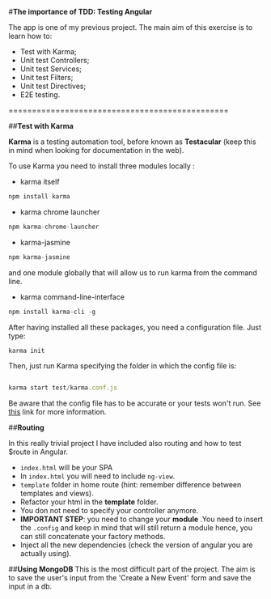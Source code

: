 #**The importance of TDD: Testing Angular**

The app is one of my previous project. The main aim of this exercise is to learn how to:

- Test with Karma;
- Unit test Controllers;
- Unit test Services;
- Unit test Filters;
- Unit test Directives;
- E2E testing.


===============================================

##**Test with Karma**

**Karma** is a testing automation tool, before known as __Testacular__ (keep this in mind when looking for documentation in the web).

To use Karma you need to install three modules locally :

- karma itself
```javascript
npm install karma
```

- karma chrome launcher
```javascript 
npm karma-chrome-launcher
``` 

- karma-jasmine
```javascript
npm karma-jasmine
```

and one module globally that will allow us to run karma from the command line.

- karma command-line-interface

```javascript
npm install karma-cli -g
```

 After having installed all these packages, you need a configuration file. Just type:

 ```javascript 
karma init
 ```

 Then, just run Karma specifying the folder in which the config file is:

 ```javascript

 karma start test/karma.conf.js
 ```

 Be aware that the config file has to be accurate or your tests won't run. See [this](http://karma-runner.github.io/0.8/config/configuration-file.html) link for more information.
 

##**Routing**

 In this really trivial project I have included also routing and how to test $route in Angular.

- ```index.html``` will be your SPA
- In ```index.html``` you will need to include ```ng-view```.
- ```template``` folder in home route (hint: remember difference between templates and views).
- Refactor your html in the __template__ folder.
- You don not need to specify your controller anymore.
- **IMPORTANT STEP**: you need to change your __module__ .You need to insert the ```.config``` and keep in mind that will still return a  module hence, you can still concatenate your factory methods.
- Inject all the new dependencies (check the version of angular you are actually using).

##**Using MongoDB**
This is the most difficult part of the project. The aim is to save the user's input from the 'Create a New Event' form and save the input in a db.